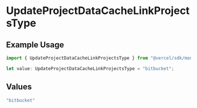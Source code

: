 # UpdateProjectDataCacheLinkProjectsType

## Example Usage

```typescript
import { UpdateProjectDataCacheLinkProjectsType } from "@vercel/sdk/models/operations/updateprojectdatacache.js";

let value: UpdateProjectDataCacheLinkProjectsType = "bitbucket";
```

## Values

```typescript
"bitbucket"
```